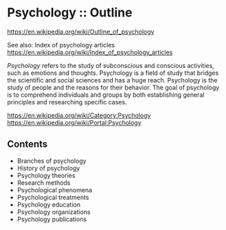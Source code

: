 # Psychology :: Outline

https://en.wikipedia.org/wiki/Outline_of_psychology

See also: Index of psychology articles
https://en.wikipedia.org/wiki/Index_of_psychology_articles

*Psychology* refers to the study of subconscious and conscious activities, such as emotions and thoughts. Psychology is a field of study that bridges the scientific and social sciences and has a huge reach. Psychology is the study of people and the reasons for their behavior. The goal of psychology is to comprehend individuals and groups by both establishing general principles and researching specific cases.


https://en.wikipedia.org/wiki/Category:Psychology
https://en.wikipedia.org/wiki/Portal:Psychology


## Contents
- Branches of psychology
- History of psychology
- Psychology theories
- Research methods
- Psychological phenomena
- Psychological treatments
- Psychology education
- Psychology organizations
- Psychology publications
